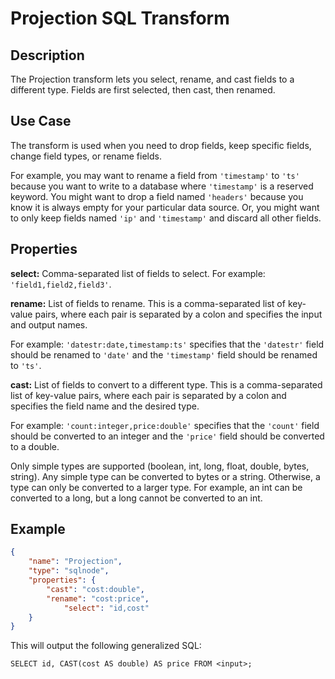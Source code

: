 # Projection SQL Transform


Description
-----------
The Projection transform lets you select, rename, and cast fields to a different type.
Fields are first selected, then cast, then renamed.

Use Case
--------
The transform is used when you need to drop fields, keep specific fields, change field types, or rename fields.

For example, you may want to rename a field from ``'timestamp'`` to ``'ts'`` because you want
to write to a database where ``'timestamp'`` is a reserved keyword. You might want to
drop a field named ``'headers'`` because you know it is always empty for your particular
data source. Or, you might want to only keep fields named ``'ip'`` and ``'timestamp'`` and discard
all other fields.


Properties
----------
**select:** Comma-separated list of fields to select. For example: ``'field1,field2,field3'``.

**rename:** List of fields to rename. This is a comma-separated list of key-value pairs,
where each pair is separated by a colon and specifies the input and output names.

For example: ``'datestr:date,timestamp:ts'`` specifies that the ``'datestr'`` field should be
renamed to ``'date'`` and the ``'timestamp'`` field should be renamed to ``'ts'``.

**cast:** List of fields to convert to a different type. This is a comma-separated list
of key-value pairs, where each pair is separated by a colon and specifies the field name
and the desired type.

For example: ``'count:integer,price:double'`` specifies that the ``'count'`` field should be
converted to an integer and the ``'price'`` field should be converted to a double.

Only simple types are supported (boolean, int, long, float, double, bytes, string). Any
simple type can be converted to bytes or a string. Otherwise, a type can only be converted
to a larger type. For example, an int can be converted to a long, but a long cannot be
converted to an int.


Example
-------

```json
{
    "name": "Projection",
    "type": "sqlnode",
    "properties": {
        "cast": "cost:double",
        "rename": "cost:price",
            "select": "id,cost"
    }
}
```

This will output the following generalized SQL:

```
SELECT id, CAST(cost AS double) AS price FROM <input>;
```